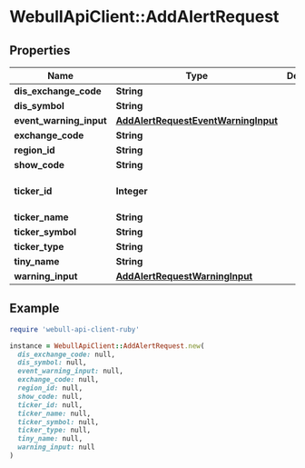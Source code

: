 # WebullApiClient::AddAlertRequest

## Properties

| Name | Type | Description | Notes |
| ---- | ---- | ----------- | ----- |
| **dis_exchange_code** | **String** |  | [optional] |
| **dis_symbol** | **String** |  | [optional] |
| **event_warning_input** | [**AddAlertRequestEventWarningInput**](AddAlertRequestEventWarningInput.md) |  | [optional] |
| **exchange_code** | **String** |  | [optional] |
| **region_id** | **String** |  | [optional] |
| **show_code** | **String** |  | [optional] |
| **ticker_id** | **Integer** |  | [optional][default to 913243251] |
| **ticker_name** | **String** |  | [optional] |
| **ticker_symbol** | **String** |  | [optional] |
| **ticker_type** | **String** |  | [optional] |
| **tiny_name** | **String** |  | [optional] |
| **warning_input** | [**AddAlertRequestWarningInput**](AddAlertRequestWarningInput.md) |  | [optional] |

## Example

```ruby
require 'webull-api-client-ruby'

instance = WebullApiClient::AddAlertRequest.new(
  dis_exchange_code: null,
  dis_symbol: null,
  event_warning_input: null,
  exchange_code: null,
  region_id: null,
  show_code: null,
  ticker_id: null,
  ticker_name: null,
  ticker_symbol: null,
  ticker_type: null,
  tiny_name: null,
  warning_input: null
)
```

